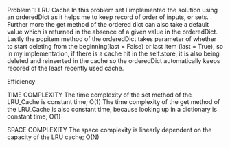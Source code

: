 Problem 1: LRU Cache
In this problem set I implemented the solution using an orderedDict as it helps me to keep record of order of inputs, or sets. Further more the get method of the ordered dict can also take a default value which is returned in the absence of a given value in the orderedDict. Lastly the popitem method of the orderedDict takes parameter of whether to start deleting from the beginning(last = False) or last item (last = True), so in my implementation, if there is a cache hit in the self.store, it is also being deleted and reinserted in the cache so the orderedDict automatically keeps recored of the least recently used cache.

Efficiency

TIME COMPLEXITY
The time complexity of the set method of the LRU_Cache is constant time; O(1) 
The time complexity of the get method of the LRU_Cache is also constant time, because looking up in a dictionary is constant time; O(1)

SPACE COMPLEXITY
The space complexity is linearly dependent on the capacity of the LRU cache; O(N)